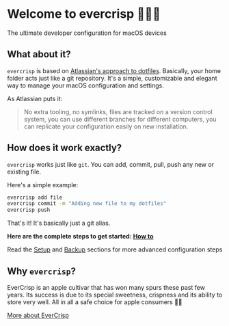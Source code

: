 # Welcome to evercrisp 👨‍💻🚀

The ultimate developer configuration for macOS devices

## What about it?

`evercrisp` is based on [Atlassian's approach to dotfiles](https://www.atlassian.com/git/tutorials/dotfiles). Basically, your home folder acts just like a git repository. It's a simple, customizable and elegant way to manage your macOS configuration and settings.

As Atlassian puts it:

> No extra tooling, no symlinks, files are tracked on a version control system, you can use different branches for different computers, you can replicate your configuration easily on new installation.

## How does it work exactly? 

`evercrisp` works just like `git`. You can add, commit, pull, push any new or existing file.

Here's a simple example:

```sh
evercrisp add file
evercrisp commit -m "Adding new file to my dotfiles"
evercrisp push
```

That's it! It's basically just a git alias.

**Here are the complete steps to get started: [How to](https://github.com/r4dixx/evercrisp/wiki/1.-Home#1-howto)**

Read the [Setup](https://github.com/r4dixx/evercrisp/wiki/2.-Setup) and [Backup](https://github.com/r4dixx/evercrisp/wiki/3.-Backup) sections for more advanced configuration steps

## Why `evercrisp`?

EverCrisp is an apple cultivar that has won many spurs these past few years. Its success is due to its special sweetness, crispness and its ability to store very well. All in all a safe choice for apple consumers 🍎😋

[More about EverCrisp](https://en.wikipedia.org/wiki/EverCrisp)

